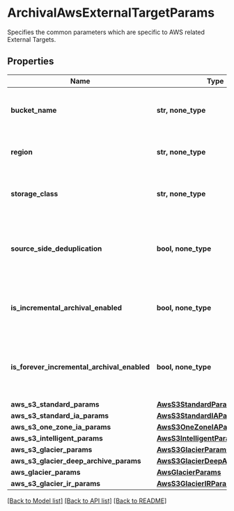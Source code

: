 # ArchivalAwsExternalTargetParams

Specifies the common parameters which are specific to AWS related External Targets.

## Properties
Name | Type | Description | Notes
------------ | ------------- | ------------- | -------------
**bucket_name** | **str, none_type** | Specifies bucket name of the External Target. | 
**region** | **str, none_type** | Specifies region of the External Target. | 
**storage_class** | **str, none_type** | Specifies the AWS External Target storage class. | 
**source_side_deduplication** | **bool, none_type** | Specifies the Source Side Deduplication setting for the AWS external target | [optional] 
**is_incremental_archival_enabled** | **bool, none_type** | Specifies if Incremental Archival setting is enabled or not. | [optional] 
**is_forever_incremental_archival_enabled** | **bool, none_type** | Specifies if Forever Incremental Archival setting is enabled or not. | [optional] 
**aws_s3_standard_params** | [**AwsS3StandardParams**](AwsS3StandardParams.md) |  | [optional] 
**aws_s3_standard_ia_params** | [**AwsS3StandardIAParams**](AwsS3StandardIAParams.md) |  | [optional] 
**aws_s3_one_zone_ia_params** | [**AwsS3OneZoneIAParams**](AwsS3OneZoneIAParams.md) |  | [optional] 
**aws_s3_intelligent_params** | [**AwsS3IntelligentParams**](AwsS3IntelligentParams.md) |  | [optional] 
**aws_s3_glacier_params** | [**AwsS3GlacierParams**](AwsS3GlacierParams.md) |  | [optional] 
**aws_s3_glacier_deep_archive_params** | [**AwsS3GlacierDeepArchiveParams**](AwsS3GlacierDeepArchiveParams.md) |  | [optional] 
**aws_glacier_params** | [**AwsGlacierParams**](AwsGlacierParams.md) |  | [optional] 
**aws_s3_glacier_ir_params** | [**AwsS3GlacierIRParams**](AwsS3GlacierIRParams.md) |  | [optional] 

[[Back to Model list]](../README.md#documentation-for-models) [[Back to API list]](../README.md#documentation-for-api-endpoints) [[Back to README]](../README.md)


